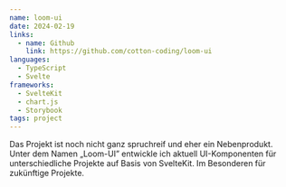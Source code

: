 ```yaml
---
name: loom-ui
date: 2024-02-19
links:
  - name: Github
    link: https://github.com/cotton-coding/loom-ui
languages:
  - TypeScript
  - Svelte
frameworks:
  - SvelteKit
  - chart.js
  - Storybook
tags: project
---
```


Das Projekt ist noch nicht ganz spruchreif und eher ein Nebenprodukt. Unter dem Namen „Loom-UI” entwickle ich aktuell UI-Komponenten für unterschiedliche Projekte auf Basis von SvelteKit. Im Besonderen für zukünftige Projekte.
